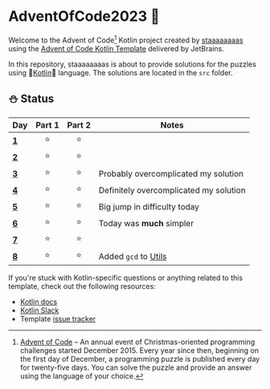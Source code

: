 # AdventOfCode2023 🎄

Welcome to the Advent of Code[^aoc] Kotlin project created by [staaaaaaaas][github] using the [Advent of Code Kotlin Template][template] delivered by JetBrains.

In this repository, staaaaaaaas is about to provide solutions for the puzzles using 🥶[Kotlin][kotlin]🥶 language.
The solutions are located in the `src` folder.

## ⛄ Status 

| Day                   | Part 1 | Part 2 | Notes                                  |
|-----------------------|:------:|:------:|----------------------------------------|
| [**1**](src/Day01.kt) |   ⭐    |   ⭐    |                                        |
| [**2**](src/Day02.kt) |   ⭐    |   ⭐    |                                        |
| [**3**](src/Day03.kt) |   ⭐    |   ⭐    | Probably overcomplicated my solution   |
| [**4**](src/Day04.kt) |   ⭐    |   ⭐    | Definitely overcomplicated my solution |
| [**5**](src/Day05.kt) |   ⭐    |   ⭐    | Big jump in difficulty today           |
| [**6**](src/Day06.kt) |   ⭐    |   ⭐    | Today was **much** simpler             |
| [**7**](src/Day07.kt) |   ⭐    |   ⭐    |                                        |
| [**8**](src/Day08.kt) |   ⭐    |   ⭐    | Added `gcd` to [Utils](src/Utils.kt)   |


If you're stuck with Kotlin-specific questions or anything related to this template, check out the following resources:

- [Kotlin docs][docs]
- [Kotlin Slack][slack]
- Template [issue tracker][issues]


[^aoc]:
    [Advent of Code][aoc] – An annual event of Christmas-oriented programming challenges started December 2015.
    Every year since then, beginning on the first day of December, a programming puzzle is published every day for twenty-five days.
    You can solve the puzzle and provide an answer using the language of your choice.

[aoc]: https://adventofcode.com
[docs]: https://kotlinlang.org/docs/home.html
[github]: https://github.com/staaaaaaaas
[issues]: https://github.com/kotlin-hands-on/advent-of-code-kotlin-template/issues
[kotlin]: https://kotlinlang.org
[slack]: https://surveys.jetbrains.com/s3/kotlin-slack-sign-up
[template]: https://github.com/kotlin-hands-on/advent-of-code-kotlin-template
